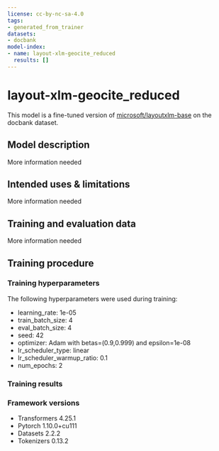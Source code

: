 ```yaml
---
license: cc-by-nc-sa-4.0
tags:
- generated_from_trainer
datasets:
- docbank
model-index:
- name: layout-xlm-geocite_reduced
  results: []
---
```


<!-- This model card has been generated automatically according to the information the Trainer had access to. You
should probably proofread and complete it, then remove this comment. -->

# layout-xlm-geocite_reduced

This model is a fine-tuned version of [microsoft/layoutxlm-base](https://huggingface.co/microsoft/layoutxlm-base) on the docbank dataset.

## Model description

More information needed

## Intended uses & limitations

More information needed

## Training and evaluation data

More information needed

## Training procedure

### Training hyperparameters

The following hyperparameters were used during training:
- learning_rate: 1e-05
- train_batch_size: 4
- eval_batch_size: 4
- seed: 42
- optimizer: Adam with betas=(0.9,0.999) and epsilon=1e-08
- lr_scheduler_type: linear
- lr_scheduler_warmup_ratio: 0.1
- num_epochs: 2

### Training results



### Framework versions

- Transformers 4.25.1
- Pytorch 1.10.0+cu111
- Datasets 2.2.2
- Tokenizers 0.13.2
